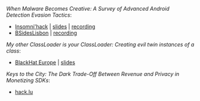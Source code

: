 *When Malware Becomes Creative: A Survey of Advanced Android Detection Evasion Tactics*:
- [Insomni'hack](https://www.insomnihack.ch/talks-2024/#RVCRQF) | [slides](https://github.com/user-attachments/files/17201613/Android_malware_survey_insomnihack.pdf) | [recording](https://www.youtube.com/watch?v=t-zJ4KepbDg)
- [BSidesLisbon](https://bsideslisbon.org/2024/speakers/) | [recording](https://www.youtube.com/watch?v=kxQmvWj_E5c)

*My other ClassLoader is your ClassLoader: Creating evil twin instances of a class*:
- [BlackHat Europe](https://www.blackhat.com/eu-24/briefings/schedule/#my-other-classloader-is-your-classloader-creating-evil-twin-instances-of-a-class-41682) | [slides](https://i.blackhat.com/EU-24/Presentations/EU-24-Valsamaras-My-other-classloader.pdf)

*Keys to the City: The Dark Trade-Off Between Revenue and Privacy in Monetizing SDKs*:
- [hack.lu](https://hack.lu/)
